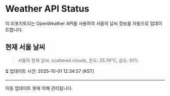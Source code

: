 
# Weather API Status

이 리포지토리는 OpenWeather API를 사용하여 서울의 날씨 정보를 자동으로 업데이트합니다.

## 현재 서울 날씨
> 서울의 현재 날씨: scattered clouds, 온도: 25.76°C, 습도: 61%

⏳ 업데이트 시간: 2025-10-01 12:34:57 (KST)

---
자동 업데이트 봇에 의해 관리됩니다.
